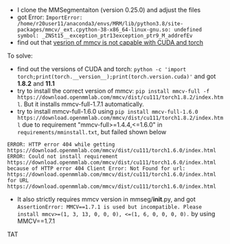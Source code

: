 - I clone the MMSegmentaiton (version 0.25.0) and adjust the files
- got Error: `ImportError: /home/r20user11/anaconda3/envs/MRM/lib/python3.8/site-packages/mmcv/_ext.cpython-38-x86_64-linux-gnu.so: undefined symbol: _ZNSt15__exception_ptr13exception_ptr9_M_addrefEv`
- find out that [vesrion of mmcv is not capable with CUDA and torch](https://blog.csdn.net/HaoZiHuang/article/details/118697818)


To solve:
- find out the versions of CUDA and torch: `python -c 'import torch;print(torch.__version__);print(torch.version.cuda)'` and got **1.8.2** and **11.1**
- try to install the correct version of mmcv: `pip install mmcv-full -f https://download.openmmlab.com/mmcv/dist/cu111/torch1.8.2/index.html`. But it installs mmcv-full-1.7.1 automatically.
- try to install mmcv-full-1.6.0 using `pip install mmcv-full-1.6.0 https://download.openmmlab.com/mmcv/dist/cu111/torch1.8.2/index.html` due to requirement "mmcv-full>=1.4.4,<=1.6.0" in `requirements/mminstall.txt`, but failed shown below
```
ERROR: HTTP error 404 while getting https://download.openmmlab.com/mmcv/dist/cu111/torch1.6.0/index.html
ERROR: Could not install requirement https://download.openmmlab.com/mmcv/dist/cu111/torch1.6.0/index.html 
because of HTTP error 404 Client Error: Not Found for url: https://download.openmmlab.com/mmcv/dist/cu111/torch1.6.0/index.html 
for URL https://download.openmmlab.com/mmcv/dist/cu111/torch1.6.0/index.html
```
- It also strictly requires mmcv version in mmseg/__init__.py, and got `AssertionError: MMCV==1.7.1 is used but incompatible. Please install mmcv>=(1, 3, 13, 0, 0, 0), <=(1, 6, 0, 0, 0, 0).` by using MMCV==1.7.1

TAT
